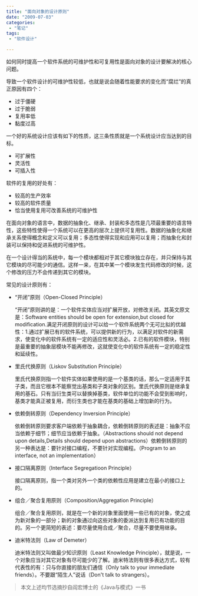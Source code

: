 ```yaml
---
title: "面向对象的设计原则"
date: "2009-07-03"
categories:
 - "笔记"
tags:
 - "软件设计"

---
```


如何同时提高一个软件系统的可维护性和可复用性是面向对象的设计要解决的核心问题。

导致一个软件设计的可维护性较低，也就是说会随着性能要求的变化而“腐烂”的真正原因有四个：

  * 过于僵硬
  * 过于脆弱
  * 复用率低
  * 黏度过高

一个好的系统设计应该有如下的性质，这三条性质就是一个系统设计应当达到的目标。

  * 可扩展性
  * 灵活性
  * 可插入性
<!--more-->

软件的复用的好处有：

  * 较高的生产效率
  * 较高的软件质量
  * 恰当使用复用可改善系统的可维护性

在面向对象的语言中，数据的抽象化、继承、封装和多态性是几项最重要的语言特性，这些特性使得一个系统可以在更高的层次上提供可复用性。数据的抽象化和继承关系使得概念和定义可以复用；多态性使得实现和应用可以复用；而抽象化和封装可以保持和促进系统的可维护性。

在一个设计得当的系统中，每一个模块都相对于其它模块独立存在，并只保持与其它模块的尽可能少的通信。这样一来，在其中某一个模块发生代码修改的时候，这个修改的压力不会传递到其它的模块。

常见的设计原则有：

 * “开闭”原则（Open-Closed Principle）

      “开闭”原则讲的是：一个软件实体应当对扩展开放，对修改关闭。其英文原文是：Software entities should be open for extension,but closed for modification.满足开闭原则的设计可以给一个软件系统两个无可比拟的优越性：1.通过扩展已有的软件系统，可以提供新的行为，以满足对软件的新需求，使变化中的软件系统有一定的适应性和灵活必。2.已有的软件模块，特别是最重要的抽象层模块不能再修改，这就使变化中的软件系统有一定的稳定性和延续性。

 * 里氏代换原则（Liskov Substitution Principle）

      里氏代换原则指一个软件实体如果使用的是一个基类的话，那么一定适用于其子类，而且它根本不能察觉出基类和子类对象的区别。里氏代换原则是继承复用的基石。只有当衍生类可以替换掉基类，软件单位的功能不会受到影响时，基类才能真正被复用，而衍生类也才能在基类的基础上增加新的行为。

 * 依赖倒转原则（Dependency Inversion Principle）

      依赖倒转原则要求客户端依赖于抽象耦合，依赖倒转原则的表述是：抽象不应当依赖于细节；细节应当依赖于抽象。（Abstractions should not depend upon details,Details should depend upon abstractions）依赖倒转原则的另一种表达是：要针对接口编程，不要针对实现编程。（Program to an interface, not an implementation）

 * 接口隔离原则（Interface Segregatioon Principle）

      接口隔离原则，指一个类对另外一个类的依赖性应用是建立在最小的接口上的。

 * 组合／聚合复用原则（Composition/Aggregation Principle）

      组合／聚合复用原则，就是在一个新的对象里面使用一些已有的对象，使之成为新对象的一部分；新的对象通过向这些对象的委派达到复用已有功能的目的。另一个更简短的表述：要尽量使用合成／聚合，尽量不要使用继承。

 * 迪米特法则（Law of Demeter）

      迪米特法则又叫做最少知识原则（Least Knowledge Principle），就是说，一个对象应当对其它对象有尽可能少的了解。迪米特法则有很多表达方式，较有代表性的有：只与你直接的朋友们通信（Only talk to your immediate friends）。不要跟“陌生人”说话（Don't talk to strangers）。

> 本文上述均节选摘抄自阎宏博士的《Java与模式》一书
